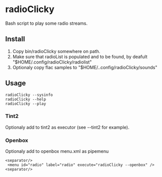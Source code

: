# radioClicky

Bash script to play some radio streams.

## Install

1. Copy bin/radioClicky somewhere on path. 
1. Make sure that radioList is populated and to be found, by deafult "$HOME/.config/radioClicky/radiolist"
1. Optionaly copy flac samples to "$HOME/..config/radioClicky/sounds"

## Usage

    radioClicky --sysinfo
    radioClicky --help
    radioClicky --play

### Tint2 

Optionaly add to tint2 as executor (see --tint2 for example).  

### Openbox

Optionaly add to openbox menu.xml as pipemenu

    <separator/>
     <menu id="radio" label="radio" execute="radioClicky --openbox" />
    <separator/>
